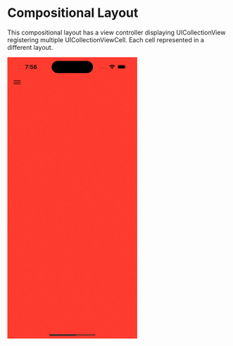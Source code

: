 # Compositional Layout
This compositional layout has a view controller displaying  UICollectionView registering multiple UICollectionViewCell. Each cell represented in a different layout.


![](/Assets/gif1.gif)
